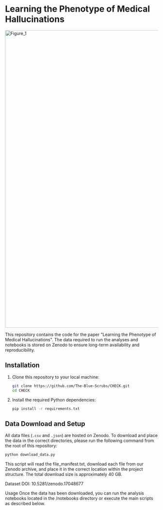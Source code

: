 # Learning the Phenotype of Medical Hallucinations

<img width="1461" height="979" alt="Figure_1" src="https://github.com/user-attachments/assets/5a79f882-dd1a-4929-9a63-edea9ebc9998" />

This repository contains the code for the paper "Learning the Phenotype of Medical Hallucinations". The data required to run the analyses and notebooks is stored on Zenodo to ensure long-term availability and reproducibility.

## Installation

1.  Clone this repository to your local machine:
    ```bash
    git clone https://github.com/The-Blue-Scrubs/CHECK.git
    cd CHECK
    ```

2.  Install the required Python dependencies:
    ```bash
    pip install -r requirements.txt
    ```

## Data Download and Setup

All data files (`.csv` and `.json`) are hosted on Zenodo. To download and place the data in the correct directories, please run the following command from the root of this repository:

```bash
python download_data.py
```

This script will read the file_manifest.txt, download each file from our Zenodo archive, and place it in the correct location within the project structure. The total download size is approximately 40 GB.

Dataset DOI: 10.5281/zenodo.17048677

Usage
Once the data has been downloaded, you can run the analysis notebooks located in the /notebooks directory or execute the main scripts as described below.

